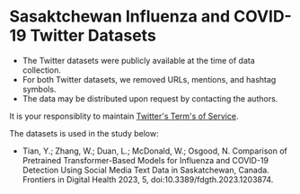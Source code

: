 # Sasaktchewan Influenza and COVID-19 Twitter Datasets

* The Twitter datasets were publicly available at the time of data collection. 
* For both Twitter datasets, we removed URLs, mentions, and hashtag symbols. 
* The data may be distributed upon request by contacting the authors. 

It is your responsiblity to maintain [Twitter's Term's of Service](https://dev.twitter.com/overview/terms/policy.html). 

The datasets is used in the study below: 

* Tian, Y.; Zhang, W.; Duan, L.; McDonald, W.; Osgood, N. Comparison of Pretrained Transformer-Based Models for Influenza and COVID-19 Detection Using Social Media Text Data in Saskatchewan, Canada. Frontiers in Digital Health 2023, 5, doi:10.3389/fdgth.2023.1203874.


